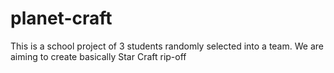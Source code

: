 # planet-craft

This is a school project of 3 students randomly selected into a team.
We are aiming to create basically Star Craft rip-off
